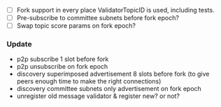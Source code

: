 - [ ] Fork support in every place ValidatorTopicID is used, including tests.
- [ ] Pre-subscribe to committee subnets before fork epoch?
- [ ] Swap topic score params on fork epoch?

### Update

- p2p subscribe 1 slot before fork
- p2p unsubscribe on fork epoch
- discovery superimposed advertisement 8 slots before fork (to give peers enough time to make the right connections)
- discovery committee subnets only advertisement on fork epoch
- unregister old message validator & register new? or not?
